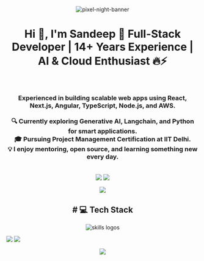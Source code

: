  <p>       
<p align="center">   
  <img src="https://github.com/Kamasah-Dickson/Kamasah-Dickson/assets/86136379/f0ea5680-1c02-4cd6-b3e8-ec06e282ea5f" alt="pixel-night-banner">
 
</p>  

<h1 align="center">Hi 👋, I'm Sandeep 🚀 Full-Stack Developer | 14+ Years Experience | AI & Cloud Enthusiast 🔥⚡</h1>
<br><h3 align="center">
 Experienced in building scalable web apps using React, Next.js, Angular, TypeScript, Node.js, and AWS.<br><br>🔍 Currently exploring Generative AI, Langchain, and Python for smart applications.<br>🎓 Pursuing Project Management Certification at IIT Delhi.<br>💡 I enjoy mentoring, open source, and learning something new every day.<br><br></h3>


<p align="center">
    <img
        src="https://github-readme-stats.vercel.app/api?username=spva-git&show_icons=true&theme=tokyonight&hide_border=true" />
    <img
        src="https://github-readme-stats.vercel.app/api/top-langs/?username=spva-git&layout=compact&langs_count=10&theme=tokyonight&hide_border=true&count-private=true" />
</p>

<p align="center">
    <img
        src="https://github-profile-summary-cards.vercel.app/api/cards/profile-details?username=spva-git&theme=tokyonight" />
</p>
<h2 align="center"># 💻 Tech Stack </h2>
<p align="center">
  <img src="https://skillicons.dev/icons?i=javascript,html,php,python,typescript,aws,gcp,angular,express,nodejs,nextjs,tailwind,react,redux,jenkins,mongodb,mysql,postgres,supabase,tensorflow,git,bitbucket,gitlab,kubernetes&perline=12"
       alt="skills logos" />
</p>
<p align="center">
     
![](https://quotes-github-readme.vercel.app/api?type=horizontal&theme=radical)
    <img src="https://github-profile-summary-cards.vercel.app/api/cards/most-commit-language?username=spva-git&theme=tokyonight" />
</p>

<p align="center">
    <img src="https://github.com/spva-git/spva-git/blob/output/github-contribution-grid-snake-dark.svg" />
</p>

</p>
</p>

